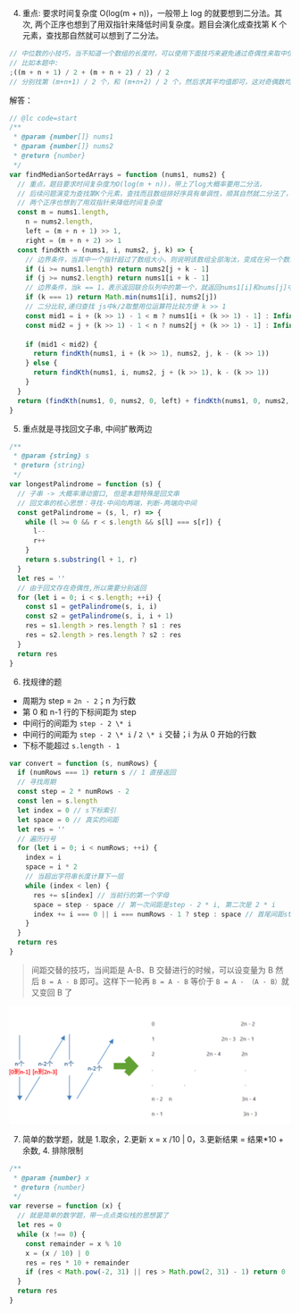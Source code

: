 4. 重点: 要求时间复杂度 O(log(m + n))，一般带上 log 的就要想到二分法。其次, 两个正序也想到了用双指针来降低时间复杂度。题目会演化成查找第 K 个元素，查找那自然就可以想到了二分法。

```js
// 中位数的小技巧，当不知道一个数组的长度时，可以使用下面技巧来避免通过奇偶性来取中位数
// 比如本题中:
;((m + n + 1) / 2 + (m + n + 2) / 2) / 2
// 分别找第 (m+n+1) / 2 个，和 (m+n+2) / 2 个，然后求其平均值即可，这对奇偶数均适用。加入 m+n 为奇数的话，那么其实 (m+n+1) / 2 和 (m+n+2) / 2 的值相等，相当于两个相同的数字相加再除以2，还是其本身。对应数组上记得要减一才是索引
```

解答：

```js
// @lc code=start
/**
 * @param {number[]} nums1
 * @param {number[]} nums2
 * @return {number}
 */
var findMedianSortedArrays = function (nums1, nums2) {
  // 重点，题目要求时间复杂度为O(log(m + n))，带上了log大概率要用二分法，
  // 后续问题演变为查找第K个元素，查找而且数组排好序具有单调性，顺其自然就二分法了，对K二分。
  // 两个正序也想到了用双指针来降低时间复杂度
  const m = nums1.length,
    n = nums2.length,
    left = (m + n + 1) >> 1,
    right = (m + n + 2) >> 1
  const findKth = (nums1, i, nums2, j, k) => {
    // 边界条件，当其中一个指针超过了数组大小，则说明该数组全部淘汰，变成在另一个数组中找第k个
    if (i >= nums1.length) return nums2[j + k - 1]
    if (j >= nums2.length) return nums1[i + k - 1]
    // 边界条件，当k == 1，表示返回联合队列中的第一个，就返回nums1[i]和nums[j]中较小那个
    if (k === 1) return Math.min(nums1[i], nums2[j])
    // 二分比较,递归查找 js中k/2取整用位运算符比较方便 k >> 1
    const mid1 = i + (k >> 1) - 1 < m ? nums1[i + (k >> 1) - 1] : Infinity
    const mid2 = j + (k >> 1) - 1 < n ? nums2[j + (k >> 1) - 1] : Infinity

    if (mid1 < mid2) {
      return findKth(nums1, i + (k >> 1), nums2, j, k - (k >> 1))
    } else {
      return findKth(nums1, i, nums2, j + (k >> 1), k - (k >> 1))
    }
  }
  return (findKth(nums1, 0, nums2, 0, left) + findKth(nums1, 0, nums2, 0, right)) / 2
}
```

5. 重点就是寻找回文子串, 中间扩散两边

```js
/**
 * @param {string} s
 * @return {string}
 */
var longestPalindrome = function (s) {
  // 子串 -> 大概率滑动窗口, 但是本题特殊是回文串
  // 回文串的核心思想：寻找-中间向两端，判断-两端向中间
  const getPalindrome = (s, l, r) => {
    while (l >= 0 && r < s.length && s[l] === s[r]) {
      l--
      r++
    }
    return s.substring(l + 1, r)
  }
  let res = ''
  // 由于回文存在奇偶性,所以需要分别返回
  for (let i = 0; i < s.length; ++i) {
    const s1 = getPalindrome(s, i, i)
    const s2 = getPalindrome(s, i, i + 1)
    res = s1.length > res.length ? s1 : res
    res = s2.length > res.length ? s2 : res
  }
  return res
}
```

6. 找规律的题

- 周期为 step = `2n - 2`；n 为行数
- 第 0 和 n-1 行的下标间距为 step
- 中间行的间距为 `step - 2 \* i`
- 中间行的间距为 `step - 2 \* i` / `2 \* i` 交替；i 为从 0 开始的行数
- 下标不能超过 `s.length - 1`

```js
var convert = function (s, numRows) {
  if (numRows === 1) return s // 1 直接返回
  // 寻找周期
  const step = 2 * numRows - 2
  const len = s.length
  let index = 0 // s下标索引
  let space = 0 // 真实的间距
  let res = ''
  // 遍历行号
  for (let i = 0; i < numRows; ++i) {
    index = i
    space = i * 2
    // 当超出字符串长度计算下一层
    while (index < len) {
      res += s[index] // 当前行的第一个字母
      space = step - space // 第一次间距是step - 2 * i, 第二次是 2 * i
      index += i === 0 || i === numRows - 1 ? step : space // 首尾间距step, 其余间距space
    }
  }
  return res
}
```

> 间距交替的技巧，当间距是 A-B、B 交替进行的时候，可以设变量为 B 然后 `B = A - B` 即可。这样下一轮再 `B = A - B` 等价于 `B = A - （A - B）`就又变回 B 了

![7.12-2022-07-18](https://raw.githubusercontent.com/yokiizx/picgo/main/images/7.12-2022-07-18.png)

7. 简单的数学题，就是 1.取余，2.更新 x = x /10 | 0，3.更新结果 = 结果\*10 + 余数, 4. 排除限制

```js
/**
 * @param {number} x
 * @return {number}
 */
var reverse = function (x) {
  // 就是简单的数学题，带一点点类似栈的思想罢了
  let res = 0
  while (x !== 0) {
    const remainder = x % 10
    x = (x / 10) | 0
    res = res * 10 + remainder
    if (res < Math.pow(-2, 31) || res > Math.pow(2, 31) - 1) return 0
  }
  return res
}
```
